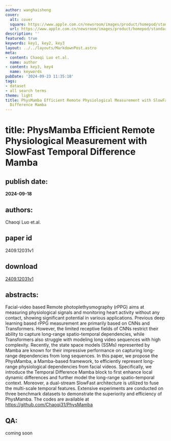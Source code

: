 ```yaml
---
author: wanghaisheng
cover:
  alt: cover
  square: https://www.apple.com.cn/newsroom/images/product/homepod/standard/Apple-HomePod-hero-230118_big.jpg.large_2x.jpg
  url: https://www.apple.com.cn/newsroom/images/product/homepod/standard/Apple-HomePod-hero-230118_big.jpg.large_2x.jpg
description: ''
featured: true
keywords: key1, key2, key3
layout: ../../layouts/MarkdownPost.astro
meta:
- content: Chaoqi Luo et.al.
  name: author
- content: key3, key4
  name: keywords
pubDate: '2024-09-23 11:35:18'
tags:
- dataset
- all search terms
theme: light
title: PhysMamba Efficient Remote Physiological Measurement with SlowFast Temporal
  Difference Mamba
---
```


# title: PhysMamba Efficient Remote Physiological Measurement with SlowFast Temporal Difference Mamba 
## publish date: 
**2024-09-18** 
## authors: 
  Chaoqi Luo et.al. 
## paper id
2409.12031v1
## download
[2409.12031v1](http://arxiv.org/abs/2409.12031v1)
## abstracts:
Facial-video based Remote photoplethysmography (rPPG) aims at measuring physiological signals and monitoring heart activity without any contact, showing significant potential in various applications. Previous deep learning based rPPG measurement are primarily based on CNNs and Transformers. However, the limited receptive fields of CNNs restrict their ability to capture long-range spatio-temporal dependencies, while Transformers also struggle with modeling long video sequences with high complexity. Recently, the state space models (SSMs) represented by Mamba are known for their impressive performance on capturing long-range dependencies from long sequences. In this paper, we propose the PhysMamba, a Mamba-based framework, to efficiently represent long-range physiological dependencies from facial videos. Specifically, we introduce the Temporal Difference Mamba block to first enhance local dynamic differences and further model the long-range spatio-temporal context. Moreover, a dual-stream SlowFast architecture is utilized to fuse the multi-scale temporal features. Extensive experiments are conducted on three benchmark datasets to demonstrate the superiority and efficiency of PhysMamba. The codes are available at https://github.com/Chaoqi31/PhysMamba
## QA:
coming soon
